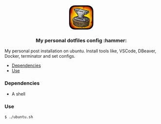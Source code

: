 <p align="center">
  <a href="https://github.com/thiiagoms/dotfiles">
    <img src="assets/craft.png" alt="Logo" width="80" height="80">
  </a>
     <h3 align="center">My personal dotfiles config :hammer:</h3>
</p>

My personal post installation on ubuntu. Install tools like, VSCode, DBeaver, Docker, terminator and set configs.

- [Dependencies](#Dependencies)
- [Use](#Use)

### Dependencies
- A shell
### Use
```bash
$ ./ubuntu.sh
```